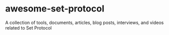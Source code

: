# awesome-set-protocol
A collection of tools, documents, articles, blog posts, interviews, and videos related to Set Protocol
